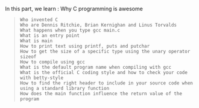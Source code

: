  In this part, we learn : Why C programming is awesome
>     Who invented C
>     Who are Dennis Ritchie, Brian Kernighan and Linus Torvalds
>     What happens when you type gcc main.c
>     What is an entry point
>     What is main
>     How to print text using printf, puts and putchar
>     How to get the size of a specific type using the unary operator sizeof
>     How to compile using gcc
>     What is the default program name when compiling with gcc
>     What is the official C coding style and how to check your code with betty-style
>     How to find the right header to include in your source code when using a standard library function
>     How does the main function influence the return value of the program 
